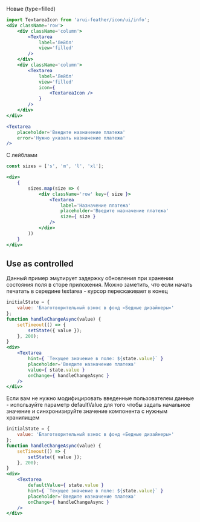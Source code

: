 Новые (type=filled)
```jsx
import TextareaIcon from 'arui-feather/icon/ui/info';
<div className='row'>
    <div className='column'>
        <Textarea
            label='Лейбл'
            view='filled'
        />
    </div>
    <div className='column'>
        <Textarea
            label='Лейбл'
            view='filled'
            icon={
                <TextareaIcon />
            }
        />
    </div>
</div>
```

```jsx
<Textarea
    placeholder='Введите назначение платежа'
    error='Нужно указать назначение платежа'
/>
```

С лейблами
```jsx
const sizes = ['s', 'm', 'l', 'xl'];

<div>
    {
        sizes.map(size => (
            <div className='row' key={ size }>
                <Textarea
                    label='Назначение платежа'
                    placeholder='Введите назначение платежа'
                    size={ size }
                />
            </div>
        ))
    }
</div>
```

## Use as controlled
Данный пример эмулирует задержку обновления при хранении состояния поля в сторе приложения.
Можно заметить, что если начать печатать в середине textarea - курсор перескакивает в конец
```jsx
initialState = {
    value: 'Благотворительный взнос в фонд «Бедные дизайнеры»'
};
function handleChangeAsync(value) {
    setTimeout(() => {
        setState({ value });
    }, 200);
}
<div>
    <Textarea
        hint={ `Текущее значение в поле: ${state.value}` }
        placeholder='Введите назначение платежа'
        value={ state.value }
        onChange={ handleChangeAsync }
    />
</div>
```

Если вам не нужно модифицировать введенные пользователем данные -
используйте параметр defaultValue для того чтобы задать начальное значение
и синхронизируйте значение компонента с нужным хранилищем
```jsx
initialState = {
    value: 'Благотворительный взнос в фонд «Бедные дизайнеры»'
};
function handleChangeAsync(value) {
    setTimeout(() => {
        setState({ value });
    }, 200);
}
<div>
    <Textarea
        defaultValue={ state.value }
        hint={ `Текущее значение в поле: ${state.value}` }
        placeholder='Введите назначение платежа'
        onChange={ handleChangeAsync }
    />
</div>
```
